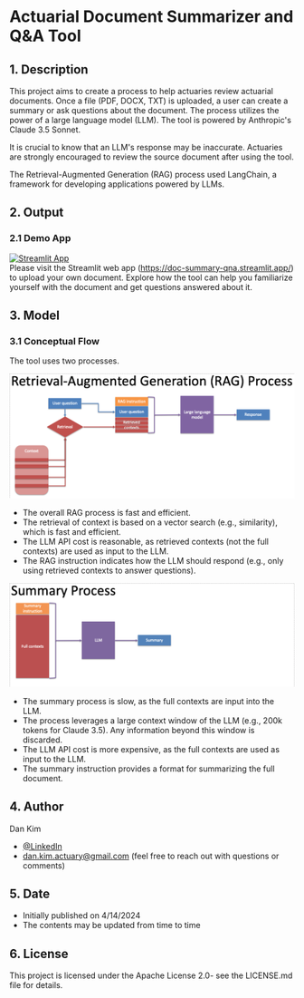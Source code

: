 # Actuarial Document Summarizer and Q&A Tool
## 1. Description
This project aims to create a process to help actuaries review actuarial documents. Once a file (PDF, DOCX, TXT) is uploaded, a user can create a summary or ask questions about the document. The process utilizes the power of a large language model (LLM). The tool is powered by Anthropic's Claude 3.5 Sonnet.

It is crucial to know that an LLM's response may be inaccurate. Actuaries are strongly encouraged to review the source document after using the tool.

The Retrieval-Augmented Generation (RAG) process used LangChain, a framework for developing applications powered by LLMs.

## 2. Output
### 2.1 Demo App
[![Streamlit App](https://static.streamlit.io/badges/streamlit_badge_black_white.svg)](https://doc-summary-qna.streamlit.app/)  
Please visit the Streamlit web app (https://doc-summary-qna.streamlit.app/) to upload your own document. Explore how the tool can help you familiarize yourself with the document and get questions answered about it.

## 3. Model
### 3.1 Conceptual Flow
The tool uses two processes. 

![RAG process](./pages/RAG_process.png)
- The overall RAG process is fast and efficient.
- The retrieval of context is based on a vector search (e.g., similarity), which is fast and efficient.
- The LLM API cost is reasonable, as retrieved contexts (not the full contexts) are used as input to the LLM.
- The RAG instruction indicates how the LLM should respond (e.g., only using retrieved contexts to answer questions).

![Summary process](./pages/summary_process.png)
- The summary process is slow, as the full contexts are input into the LLM.
- The process leverages a large context window of the LLM (e.g., 200k tokens for Claude 3.5). Any information beyond this window is discarded.
- The LLM API cost is more expensive, as the full contexts are used as input to the LLM.
- The summary instruction provides a format for summarizing the full document.

## 4. Author
Dan Kim 

- [@LinkedIn](https://www.linkedin.com/in/dan-kim-4aaa4b36/)
- dan.kim.actuary@gmail.com (feel free to reach out with questions or comments)

## 5. Date
- Initially published on 4/14/2024
- The contents may be updated from time to time
  
## 6. License
This project is licensed under the Apache License 2.0- see the LICENSE.md file for details.
